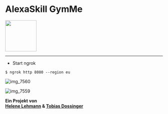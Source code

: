 # AlexaSkill GymMe

<img src="https://user-images.githubusercontent.com/33021996/51713854-a4b11380-2033-11e9-8aee-bf96a49b463b.png" width="100">



---

- Start ngrok

```
$ ngrok http 8080 --region eu
```




![img_7560](https://user-images.githubusercontent.com/33021996/50667407-5c18b400-0fb9-11e9-8cfb-0c2d73fe9bf8.PNG)

![img_7559](https://user-images.githubusercontent.com/33021996/50667398-4efbc500-0fb9-11e9-9a1c-8a39be68fd0b.jpg)





**Ein Projekt von  
[Helene Lehmann](https://github.com/helede) & [Tobias Dossinger](https://github.com/tobiasdossinger)** 
